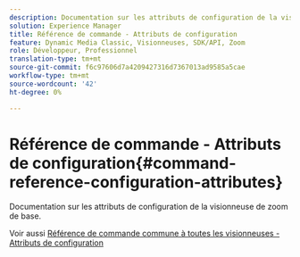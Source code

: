 ```yaml
---
description: Documentation sur les attributs de configuration de la visionneuse de zoom de base.
solution: Experience Manager
title: Référence de commande - Attributs de configuration
feature: Dynamic Media Classic, Visionneuses, SDK/API, Zoom
role: Développeur, Professionnel
translation-type: tm+mt
source-git-commit: f6c97606d7a4209427316d7367013ad9585a5cae
workflow-type: tm+mt
source-wordcount: '42'
ht-degree: 0%

---
```



# Référence de commande - Attributs de configuration{#command-reference-configuration-attributes}

Documentation sur les attributs de configuration de la visionneuse de zoom de base.

<!--<a id="section_F52FF0F139604447A870ABE6E1C03444"></a>-->

Voir aussi [Référence de commande commune à toutes les visionneuses - Attributs de configuration](../../../r-html5-viewer-20-cmdref-configattrib/r-html5-viewer-20-cmdref-configattrib.md#concept-850e0f2c49b949deb7cfbfd330d329bd)
